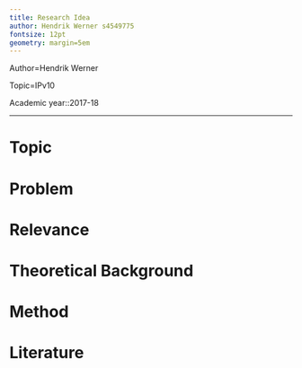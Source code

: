 ```yaml
---
title: Research Idea
author: Hendrik Werner s4549775
fontsize: 12pt
geometry: margin=5em
---
```


Author=Hendrik Werner

Topic=IPv10

Academic year::2017-18

---

# Topic

# Problem

# Relevance

# Theoretical Background

# Method

# Literature
